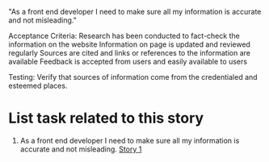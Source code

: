"As a front end developer I need to make sure all my information is accurate and not misleading."

Acceptance Criteria:
Research has been conducted to fact-check the information on the website
Information on page is updated and reviewed regularly
Sources are cited and links or references to the information are available
Feedback is accepted from users and easily available to users

Testing: Verify that sources of information come from the credentialed and esteemed places.

# List task related to this story
1. As a front end developer I need to make sure all my information is accurate and not misleading. [Story 1](Tasks/LegalTasks1.md)


